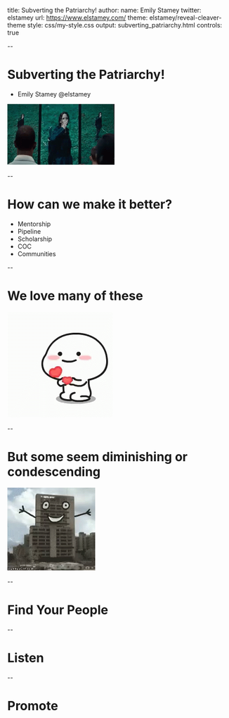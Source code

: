 title: Subverting the Patriarchy!
author:
  name: Emily Stamey
  twitter: elstamey
  url: https://www.elstamey.com/
theme: elstamey/reveal-cleaver-theme
style: css/my-style.css
output: subverting_patriarchy.html
controls: true

--

# Subverting the Patriarchy!

  - Emily Stamey @elstamey

![Katness](katness.gif)

--

# How can we make it better?

- Mentorship
- Pipeline
- Scholarship
- COC
- Communities

--

# We love many of these

![Love It](love_it.gif)

--

# But some seem diminishing or condescending

![Demolish](demolish.gif)

--

# Find Your People

--

# Listen

--

# Promote
